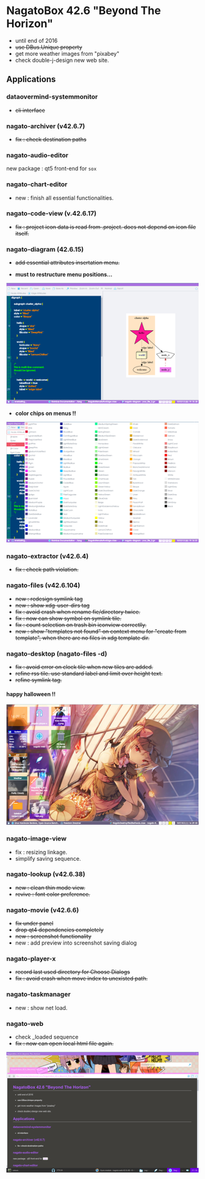 # NagatoBox 42.6 "Beyond The Horizon"

+ until end of 2016
+ ~~use DBus.Unique property~~
+ get more weather images from "pixabey"
+ check double-j-design new web site.

## Applications

### dataovermind-systemmonitor

+ ~~cli interface~~

### nagato-archiver (v42.6.7)

+ ~~fix : check destination paths~~

### nagato-audio-editor

new package : qt5 front-end for `sox`

### nagato-chart-editor

+ new :  finish all essential functionalities.

### nagato-code-view (v.42.6.17)

+ ~~fix : project icon data is read from .project. does not depend on icon file itself.~~

### nagato-diagram (42.6.15)

+ ~~add essential attributes insertation menu.~~

+ **must to restructure menu positions...**

![image: screenshot_2016年10月21日_19：15：10](../images/screenshot_2016年10月21日_19：15：10.png)

+ **color chips on menus !!**

![image: screenshot_2016年10月21日_19：16：10](../images/screenshot_2016年10月21日_19：16：10.png)

### nagato-extractor (v42.6.4)

+ ~~fix  : check path violation.~~

### nagato-files (v42.6.104)

+ ~~new : redesign symlink tag~~
+ ~~new : show xdg-user-dirs tag~~
+ ~~fix : avoid crash when rename fie/directory twice.~~
+ ~~fix : now can show symbol on symlink tile.~~
+ ~~fix : count selection on trash bin iconview correctlly.~~
+ ~~new : show "templates not found" on context menu for "create from template", when there are no files in xdg template dir.~~

### nagato-desktop (nagato-files -d)

+ ~~fix : avoid error on clock tile when new tiles are added.~~
+ ~~refine rss tile. use standard label and limit over height text.~~
+ ~~refine symlink tag.~~

#### happy halloween !!

![image: screenshot_2016年10月15日_14：29：10](../images/screenshot_2016年10月15日_14：29：10.png)

### nagato-image-view

+ fix : resizing linkage.
+ simplify saving sequence.

### nagato-lookup (v42.6.38)

+ ~~new : clean thin mode view.~~
+ ~~revive : font color preference.~~

### nagato-movie (v42.6.6)

+ ~~fix under panel~~
+ ~~drop qt4 dependencies completely~~
+ ~~new : screenshot functionality~~
+ new : add preview into screenshot saving dialog

### nagato-player-x

+ ~~record last used directory for Choose Dialogs~~
+ ~~fix : avoid crash when move index to unexisted path.~~

### nagato-taskmanager

+ new : show net load.

### nagato-web

+ check _loaded sequence
+ ~~fix : now can open local html file again.~~

![image: screenshot_2016年11月03日_21：18：11](../images/screenshot_2016年11月03日_21：18：11.png)
